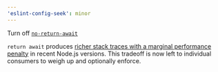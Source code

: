 ```yaml
---
'eslint-config-seek': minor
---
```


Turn off [`no-return-await`](https://eslint.org/docs/rules/no-return-await)

`return await` produces [richer stack traces with a marginal performance penalty](https://github.com/goldbergyoni/nodebestpractices/blob/master@%7B2022-01-01T00:00:00Z%7D/sections/errorhandling/returningpromises.md) in recent Node.js versions. This tradeoff is now left to individual consumers to weigh up and optionally enforce.
